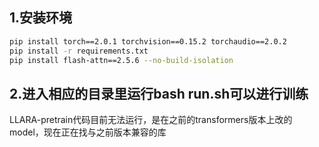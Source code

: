 ## 1.安装环境

```bash
pip install torch==2.0.1 torchvision==0.15.2 torchaudio==2.0.2
pip install -r requirements.txt
pip install flash-attn==2.5.6 --no-build-isolation
```

## 2.进入相应的目录里运行bash run.sh可以进行训练

LLARA-pretrain代码目前无法运行，是在之前的transformers版本上改的model，现在正在找与之前版本兼容的库
